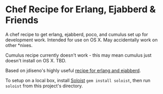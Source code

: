 Chef Recipe for Erlang, Ejabberd & Friends
==========================================

A chef recipe to get erlang, ejabberd, poco, and cumulus set up for development work. Intended for use on OS X.
May accidentally work on other *nixes.

Cumulus recipe currently doesn't work - this may mean cumulus just doesn't install on OS X. TBD.

Based on jdiseno's highly useful [recipe for erlang and ejabberd](https://github.com/jdeseno/erlang-ejabberd-chef-cookbooks).

To setup on a local box, install [Soloist](https://github.com/mkocher/soloist) 
`gem install soloist`, then run `soloist` from this project's directory.


